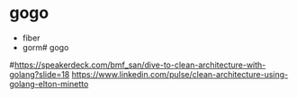 # gogo

- fiber
- gorm# gogo



#https://speakerdeck.com/bmf_san/dive-to-clean-architecture-with-golang?slide=18
https://www.linkedin.com/pulse/clean-architecture-using-golang-elton-minetto